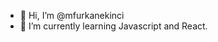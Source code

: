 - 👋 Hi, I’m @mfurkanekinci
- 🌱 I’m currently learning Javascript and React.

<!---
mfurkanekinci/mfurkanekinci is a ✨ special ✨ repository because its `README.md` (this file) appears on your GitHub profile.
You can click the Preview link to take a look at your changes.
--->
